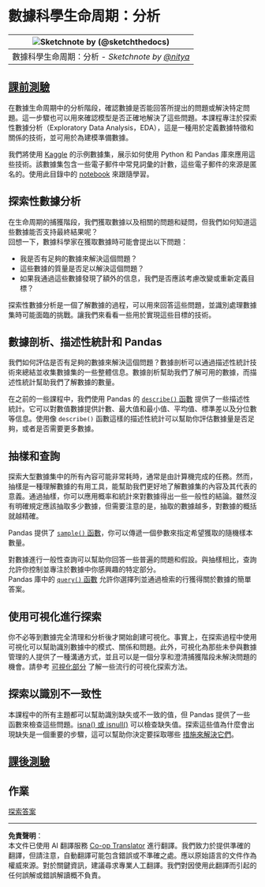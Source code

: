 <!--
CO_OP_TRANSLATOR_METADATA:
{
  "original_hash": "661dad02c3ac239644d34c1eb51e76f8",
  "translation_date": "2025-09-06T20:31:37+00:00",
  "source_file": "4-Data-Science-Lifecycle/15-analyzing/README.md",
  "language_code": "tw"
}
-->
# 數據科學生命周期：分析

|![ Sketchnote by [(@sketchthedocs)](https://sketchthedocs.dev) ](../../sketchnotes/15-Analyzing.png)|
|:---:|
| 數據科學生命周期：分析 - _Sketchnote by [@nitya](https://twitter.com/nitya)_ |

## [課前測驗](https://ff-quizzes.netlify.app/en/ds/quiz/28)

在數據生命周期中的分析階段，確認數據是否能回答所提出的問題或解決特定問題。這一步驟也可以用來確認模型是否正確地解決了這些問題。本課程專注於探索性數據分析（Exploratory Data Analysis，EDA），這是一種用於定義數據特徵和關係的技術，並可用於為建模準備數據。

我們將使用 [Kaggle](https://www.kaggle.com/balaka18/email-spam-classification-dataset-csv/version/1) 的示例數據集，展示如何使用 Python 和 Pandas 庫來應用這些技術。該數據集包含一些電子郵件中常見詞彙的計數，這些電子郵件的來源是匿名的。使用此目錄中的 [notebook](notebook.ipynb) 來跟隨學習。

## 探索性數據分析

在生命周期的捕獲階段，我們獲取數據以及相關的問題和疑問，但我們如何知道這些數據能否支持最終結果呢？  
回想一下，數據科學家在獲取數據時可能會提出以下問題：
-   我是否有足夠的數據來解決這個問題？
-   這些數據的質量是否足以解決這個問題？
-   如果我通過這些數據發現了額外的信息，我們是否應該考慮改變或重新定義目標？

探索性數據分析是一個了解數據的過程，可以用來回答這些問題，並識別處理數據集時可能面臨的挑戰。讓我們來看看一些用於實現這些目標的技術。

## 數據剖析、描述性統計和 Pandas

我們如何評估是否有足夠的數據來解決這個問題？數據剖析可以通過描述性統計技術來總結並收集數據集的一些整體信息。數據剖析幫助我們了解可用的數據，而描述性統計幫助我們了解數據的數量。

在之前的一些課程中，我們使用 Pandas 的 [`describe()` 函數](https://pandas.pydata.org/pandas-docs/stable/reference/api/pandas.DataFrame.describe.html) 提供了一些描述性統計。它可以對數值數據提供計數、最大值和最小值、平均值、標準差以及分位數等信息。使用像 `describe()` 函數這樣的描述性統計可以幫助你評估數據量是否足夠，或者是否需要更多數據。

## 抽樣和查詢

探索大型數據集中的所有內容可能非常耗時，通常是由計算機完成的任務。然而，抽樣是一種理解數據的有用工具，能幫助我們更好地了解數據集的內容及其代表的意義。通過抽樣，你可以應用概率和統計來對數據得出一些一般性的結論。雖然沒有明確規定應該抽取多少數據，但需要注意的是，抽取的數據越多，對數據的概括就越精確。

Pandas 提供了 [`sample()` 函數](https://pandas.pydata.org/pandas-docs/stable/reference/api/pandas.DataFrame.sample.html)，你可以傳遞一個參數來指定希望獲取的隨機樣本數量。

對數據進行一般性查詢可以幫助你回答一些普遍的問題和假設。與抽樣相比，查詢允許你控制並專注於數據中你感興趣的特定部分。  
Pandas 庫中的 [`query()` 函數](https://pandas.pydata.org/pandas-docs/stable/reference/api/pandas.DataFrame.query.html) 允許你選擇列並通過檢索的行獲得關於數據的簡單答案。

## 使用可視化進行探索

你不必等到數據完全清理和分析後才開始創建可視化。事實上，在探索過程中使用可視化可以幫助識別數據中的模式、關係和問題。此外，可視化為那些未參與數據管理的人提供了一種溝通方式，並且可以是一個分享和澄清捕獲階段未解決問題的機會。請參考 [可視化部分](../../../../../../../../../3-Data-Visualization) 了解一些流行的可視化探索方法。

## 探索以識別不一致性

本課程中的所有主題都可以幫助識別缺失或不一致的值，但 Pandas 提供了一些函數來檢查這些問題。[isna() 或 isnull()](https://pandas.pydata.org/pandas-docs/stable/reference/api/pandas.isna.html) 可以檢查缺失值。探索這些值為什麼會出現缺失是一個重要的步驟，這可以幫助你決定要採取哪些 [措施來解決它們](/2-Working-With-Data/08-data-preparation/notebook.ipynb)。

## [課後測驗](https://ff-quizzes.netlify.app/en/ds/quiz/29)

## 作業

[探索答案](assignment.md)

---

**免責聲明**：  
本文件已使用 AI 翻譯服務 [Co-op Translator](https://github.com/Azure/co-op-translator) 進行翻譯。我們致力於提供準確的翻譯，但請注意，自動翻譯可能包含錯誤或不準確之處。應以原始語言的文件作為權威來源。對於關鍵資訊，建議尋求專業人工翻譯。我們對因使用此翻譯而引起的任何誤解或錯誤解讀概不負責。